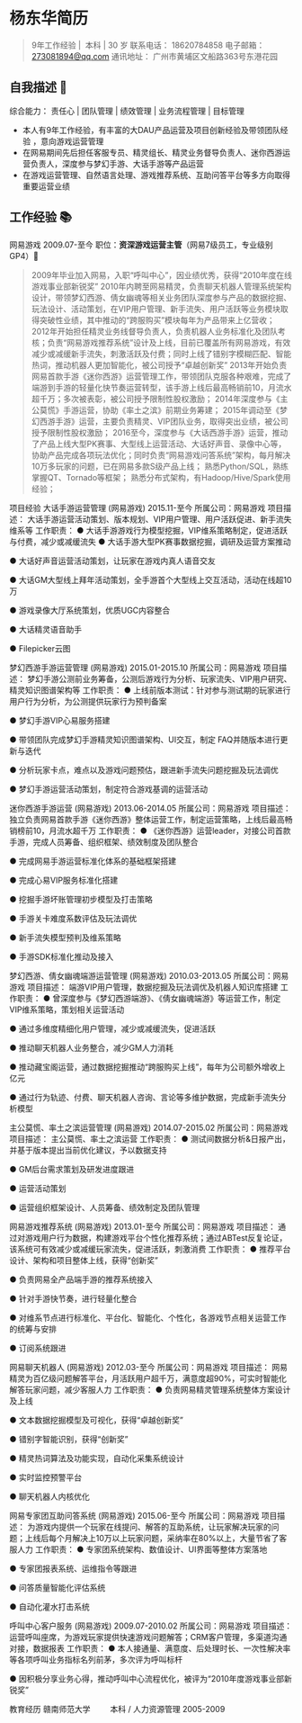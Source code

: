 # 杨东华简历

> 9年工作经验 |  本科 | 30 岁 
联系电话： 18620784858 
电子邮箱： 273081894@qq.com
通讯地址： 广州市黄埔区文船路363号东港花园

## 自我描述 :memo: 
综合能力： 责任心  |  团队管理  |  绩效管理  |  业务流程管理  |  目标管理   


- 本人有9年工作经验，有丰富的大DAU产品运营及项目创新经验及带领团队经验 ，意向游戏运营管理 
- 在网易期间先后担任客服专员、精灵组长、精灵业务督导负责人、迷你西游运营负责人，深度参与梦幻手游、大话手游等产品运营 
- 在游戏运营管理、自然语言处理、游戏推荐系统、互助问答平台等多方向取得重要运营业绩 


## 工作经验 :books:
网易游戏 2009.07-至今 
职位：**资深游戏运营主管**（网易7级员工，专业级别GP4）:wave:
> 2009年毕业加入网易，入职“呼叫中心”，因业绩优秀，获得“2010年度在线游戏事业部新锐奖”
> 2010年内聘至网易精灵，负责聊天机器人管理系统架构设计，带领梦幻西游、倩女幽魂等相关业务团队深度参与产品的数据挖掘、玩法设计、活动策划，在VIP用户管理、新手流失、用户活跃等业务模块取得突破性业绩，其中推动的“跨服购买”模块每年为产品带来上亿营收；
> 2012年开始担任精灵业务线督导负责人，负责机器人业务标准化及团队考核；负责“网易游戏推荐系统”设计及上线，目前已覆盖所有网易游戏，有效减少或减缓新手流失，刺激活跃及付费；同时上线了错别字模糊匹配、智能热词，推动机器人更加智能化，被公司授予“卓越创新奖”
> 2013年开始负责网易首款手游《迷你西游》运营管理工作，带领团队克服各种艰难，完成了端游到手游的轻量化快节奏运营转型，该手游上线后最高畅销前10，月流水超千万；多次被表彰，被公司授予限制性股权激励；
> 2014年深度参与《主公莫慌》手游运营，协助《率土之滨》前期业务筹建；
> 2015年调动至《梦幻西游手游》运营，主要负责精灵、VIP团队业务，取得突出业绩，被公司授予限制性股权激励；
> 2016至今，深度参与《大话西游手游》运营，推动了产品上线大型PK赛事、大型线上运营活动、大话好声音、录像中心等，协助产品完成各项玩法优化；同时负责“网易游戏问答系统”架构，每月解决10万多玩家的问题，已在网易多款S级产品上线；
> 熟悉Python/SQL，熟练掌握QT、Tornado等框架；
> 熟悉分布式架构，有Hadoop/Hive/Spark使用经验；



项目经验 
大话手游运营管理 (网易游戏) 
2015.11-至今 
所属公司：网易游戏 
项目描述： 
大话手游运营活动策划、版本规划、VIP用户管理、用户活跃促进、新手流失维系等 
工作职责： 
● 大话手游游戏行为模型挖掘，VIP维系策略制定，促进活跃与付费，减少或减缓流失
● 大话手游大型PK赛事数据挖掘，调研及运营方案推动

● 大话好声音运营活动策划，让玩家在游戏内真人语音交友

● 大话GM大型线上拜年活动策划，全手游首个大型线上交互活动，活动在线超10万

● 游戏录像大厅系统策划，优质UGC内容整合

● 大话精灵语音助手

● Filepicker云图




梦幻西游手游运营管理 (网易游戏) 
2015.01-2015.10 
所属公司：网易游戏 
项目描述： 
梦幻手游公测前业务筹备，公测后游戏行为分析、玩家流失、VIP用户研究、精灵知识图谱架构等 
工作职责： 
● 上线前版本测试：针对参与测试期的玩家进行用户行为分析，为公测提供玩家行为预判备案

● 梦幻手游VIP心易服务搭建

● 带领团队完成梦幻手游精灵知识图谱架构、UI交互，制定 FAQ并随版本进行更新与迭代

● 分析玩家卡点，难点以及游戏问题预估，跟进新手流失问题挖掘及玩法调优

● 梦幻手游运营活动策划，制定符合游戏基调的运营活动






迷你西游手游运营 (网易游戏) 
2013.06-2014.05 
所属公司：网易游戏 
项目描述： 
独立负责网易首款手游《迷你西游》整体运营工作，制定运营策略，上线后最高畅销榜前10，月流水超千万 
工作职责： 
● 《迷你西游》运营leader，对接公司首款手游，完成人员筹备、组织框架、绩效制度及团队整合 

● 完成网易手游运营标准化体系的基础框架搭建 

● 完成心易VIP服务标准化搭建 

● 挖掘手游坏账管理初步模型及打击策略 

● 手游关卡难度系数评估及玩法调优 

● 新手流失模型预判及维系策略 

● 手游SDK标准化推动及接入 




梦幻西游、倩女幽魂端游运营管理 (网易游戏) 
2010.03-2013.05 
所属公司：网易游戏 
项目描述： 
端游VIP用户管理，数据挖掘及玩法调优及机器人知识库搭建 
工作职责： 
● 曾深度参与《梦幻西游端游》、《倩女幽魂端游》等运营工作，制定VIP维系策略，策划相关运营活动 

● 通过多维度精细化用户管理，减少或减缓流失，促进活跃 

● 推动聊天机器人业务整合，减少GM人力消耗 

● 推动藏宝阁运营，通过数据挖掘推动“跨服购买上线”，每年为公司额外增收上亿元 

● 通过行为轨迹、付费、聊天机器人咨询、言论等多维护数据，完成新手流失分析模型 


主公莫慌、率土之滨运营管理 (网易游戏) 
2014.07-2015.02 
所属公司：网易游戏 
项目描述： 
主公莫慌、率土之滨运营 
工作职责： 
● 测试间数据分析&日报产出，并基于版本提出当前优化建议，予以数据支持

● GM后台需求策划及研发进度跟进

● 运营活动策划

● 运营组织框架设计、人员筹备、绩效制定及团队管理





网易游戏推荐系统 (网易游戏) 
2013.01-至今 
所属公司：网易游戏 
项目描述： 
通过对游戏用户行为数据，构建游戏平台个性化推荐系统；通过ABTest反复论证，该系统可有效减少或减缓玩家流失，促进活跃，刺激消费 
工作职责： 
● 推荐平台设计、架构和项目整体上线，获得“创新奖” 

● 负责网易全产品端手游的推荐系统接入  

● 针对手游快节奏，进行轻量化整合

● 对维系节点进行标准化、平台化、智能化、个性化，各游戏节点相关运营工作的统筹与安排

● 订阅系统跟进




网易聊天机器人 (网易游戏) 
2012.03-至今 
所属公司：网易游戏 
项目描述： 
网易精灵为百亿级问题解答平台，月活跃用户超千万，满意度超90%，可实时智能化解答玩家问题，减少客服人力 
工作职责： 
● 负责网易精灵管理系统整体方案设计及上线

● 文本数据挖掘模型及可视化，获得“卓越创新奖”  

● 错别字智能识别，获得“创新奖” 

● 精灵热词算法及功能实现，自动化采集系统设计

● 实时监控预警平台

● 聊天机器人内核优化






网易专家团互助问答系统 (网易游戏) 
2015.06-至今 
所属公司：网易游戏 
项目描述： 
为游戏内提供一个玩家在线提问、解答的互助系统，让玩家解决玩家的问题；上线后每个月解决上10万以上玩家问题，采纳率在80%以上，大量节省了客服人力 
工作职责： 
● 专家团系统架构、数值设计、UI界面等整体方案落地

● 专家团报表系统、运维指令等跟进

● 问答质量智能化评估系统

● 自动化灌水打击系统  


呼叫中心客户服务 (网易游戏) 
2009.07-2010.02 
所属公司：网易游戏 
项目描述： 
运营呼叫座席，为游戏玩家提供快速游戏问题解答；CRM客户管理，多渠道沟通对接，数据报表 
工作职责： 
● 本人接通量、满意度、后处理时长、一次性解决率等各项呼叫业务指标名列前茅，多次评为呼叫标杆 

● 因积极分享业务心得，推动呼叫中心流程优化，被评为“2010年度游戏事业部新锐奖”   





教育经历 
赣南师范大学         本科 / 人力资源管理 
2005-2009 
